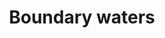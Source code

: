 ---
title: Boundary waters
longTitle: 'Boundary waters'
tags:
- gccommon
french:
- "[[Eaux limitrophes]]"
usedFor:
- "[[International boundary waters]]"
- "[[Transboundary waters]]"
---